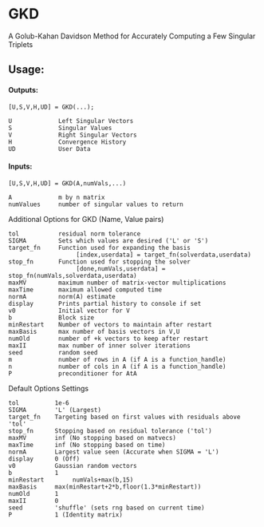 # GKD


A Golub-Kahan Davidson Method for Accurately Computing a Few Singular Triplets


## Usage:
 
#### Outputs:
 
    [U,S,V,H,UD] = GKD(...);

    U             Left Singular Vectors
    S             Singular Values
    V             Right Singular Vectors
    H             Convergence History
    UD            User Data

#### Inputs:

    [U,S,V,H,UD] = GKD(A,numVals,...)
    
    A             m by n matrix
    numValues     number of singular values to return
    
  Additional Options for GKD (Name, Value pairs)
    
    tol           residual norm tolerance
    SIGMA         Sets which values are desired ('L' or 'S')
    target_fn     Function used for expanding the basis
                       [index,userdata] = target_fn(solverdata,userdata)
    stop_fn       Function used for stopping the solver
                       [done,numVals,userdata] = stop_fn(numVals,solverdata,userdata)
    maxMV         maximum number of matrix-vector multiplications
    maxTime       maximum allowed computed time
    normA         norm(A) estimate
    display       Prints partial history to console if set
    v0            Initial vector for V
    b             Block size
    minRestart    Number of vectors to maintain after restart
    maxBasis      max number of basis vectors in V,U
    numOld        number of +k vectors to keep after restart
    maxII         max number of inner solver iterations
    seed          random seed
    m             number of rows in A (if A is a function_handle)
    n             number of cols in A (if A is a function_handle)
    P             preconditioner for AtA

  Default Options Settings

    tol          1e-6
    SIGMA        'L' (Largest)
    target_fn    Targeting based on first values with residuals above 'tol'
    stop_fn      Stopping based on residual tolerance ('tol')
    maxMV        inf (No stopping based on matvecs)
    maxTime      inf (No stopping based on time)
    normA        Largest value seen (Accurate when SIGMA = 'L')
    display      0 (Off)
    v0           Gaussian random vectors
    b            1
    minRestart        numVals+max(b,15)
    maxBasis     max(minRestart+2*b,floor(1.3*minRestart))
    numOld       1
    maxII        0
    seed         'shuffle' (sets rng based on current time)
    P            1 (Identity matrix)
